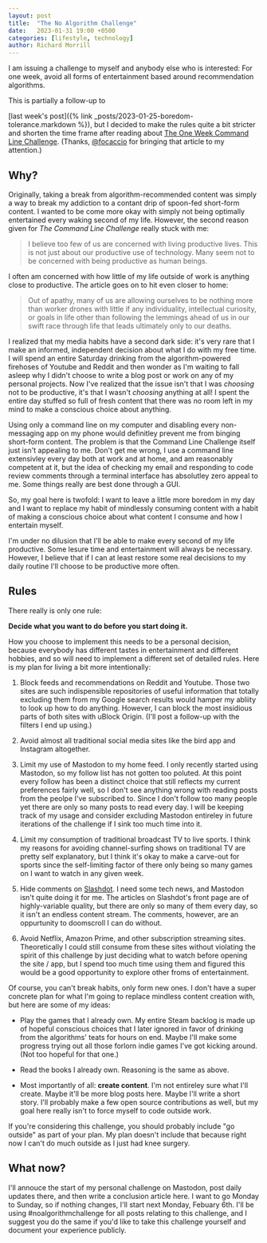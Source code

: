```yaml
---
layout: post
title:  "The No Algorithm Challenge"
date:   2023-01-31 19:00 +0500
categories: [lifestyle, technology]
author: Richard Morrill
---
```


I am issuing a challenge to myself and anybody else who is interested: For one
week, avoid all forms of entertainment based around recommendation algorithms.
<!--more--> This is partially a follow-up to
[last week's post]({% link _posts/2023-01-25-boredom-tolerance.markdown %}), but
I decided to make the rules quite a bit
stricter and shorten the time frame after reading about
[The One Week Command Line Challenge](https://cheapskatesguide.org/articles/cmdline-challenge.html).
(Thanks, [@focaccio](https://defcon.social/@focaccio) for bringing that article
to my attention.)

## Why?

Originally, taking a break from algorithm-recommended content was simply a way
to break my addiction to a contant drip of spoon-fed short-form content. I
wanted to be come more okay with simply not being optimally entertained every
waking second of my life. However, the second reason given for *The Command Line
Challenge* really stuck with me:

> I believe too few of us are concerned with living productive lives. This is
> not just about our productive use of technology. Many seem not to be concerned
> with being productive as human beings.

I often am concerned with how little of my life outside of work is anything
close to productive. The article goes on to hit even closer to home:

> Out of apathy, many of us are allowing ourselves to be nothing more than
> worker drones with little if any individuality, intellectual curiosity, or
> goals in life other than following the lemmings ahead of us in our swift race
> through life that leads ultimately only to our deaths.

I realized that my media habits have a second dark side: it's very rare that I
make an informed, independent decision about what I do with my free time. I will
spend an entire Saturday drinking from the algorithm-powered firehoses of Youtube
and Reddit and then wonder as I'm waiting to fall asleep why I didn't choose to
write a blog post or work on any of my personal projects. Now I've realized that
the issue isn't that I was *choosing* not to be productive, it's that I wasn't
*choosing* anything at all! I spent the entire day stuffed so full of
fresh content that there was no room left in my mind to make a conscious choice
about anything.

Using only a command line on my computer and disabling every non-messaging app
on my phone would definitley prevent me from binging short-form content. The
problem is that the Command Line Challenge itself just isn't appealing to me. Don't
get me wrong, I use a command line extensivley every day both at work and at
home, and am reasonably competent at it, but the idea of checking my email and
responding to code review comments through a terminal interface has absolutley
zero appeal to me. Some things really are best done through a GUI.

So, my goal here is twofold: I want to leave a little more boredom in my day and
I want to replace my habit of mindlessly consuming content with a habit of
making a conscious choice about what content I consume and how I entertain
myself.

I'm under no dilusion that I'll be able to make every second of my life
productive. Some lesure time and entertainment will always be necessary.
However, I believe that if I can at least restore some real decisions to my
daily routine I'll choose to be productive more often.

## Rules

There really is only one rule:

**Decide what you want to do before you start doing it.**

How you choose to implement this needs to be a personal decision, because
everybody has different tastes in entertainment and different hobbies, and so
will need to implement a different set of detailed rules. Here is my plan for
living a bit more intentionally:

1. Block feeds and recommendations on Reddit and Youtube. Those two sites are
   such indispensible repositories of useful information that totally excluding
   them from my Google search results would hamper my abliity to look up how to
   do anything. However, I can block the most insidious parts of both sites with
   uBlock Origin. (I'll post a follow-up with the filters I end up using.)

2. Avoid almost all traditional social media sites like the bird app and
   Instagram altogether.

2. Limit my use of Mastodon to my home feed. I only recently started
   using Mastodon, so my follow list has not gotten too poluted. At this point
   every follow has been a distinct choice that still reflects my current
   preferences fairly well, so I don't see anything wrong with reading posts
   from the peolpe I've subscribed to. Since I don't follow too many people yet
   there are only so many posts to read every day. I will be keeping track of my
   usage and consider excluding Mastodon entireley in future iterations of the
   challenge if I sink too much time into it.

3. Limit my consumption of traditional broadcast TV to live sports. I think my
   reasons for avoiding channel-surfing shows on traditional TV are pretty self
   explanatory, but I think it's okay to make a carve-out for sports since
   the self-limiting factor of there only being so many games on I want to
   watch in any given week.

6. Hide comments on [Slashdot](https://slashdot.org). I need some tech news, and
   Mastodon isn't quite doing it for me. The articles on Slashdot's front page
   are of highly-variable quality, but there are only so many of them every day,
   so it isn't an endless content stream. The comments, however, are an
   oppurtunity to doomscroll I can do without.

7. Avoid Netflix, Amazon Prime, and other subscription streaming sites.
   Theoretically I could still consume from these sites without violating the
   spirit of this challenge by just deciding what to watch before opening the
   site / app, but I spend too  much time using them and figured this would be
   a good opportunity to explore other froms of entertainment.

Of course, you can't break habits, only form new ones. I don't have a super
concrete plan for what I'm going to replace mindless content creation with, but
here are some of my ideas:

*  Play the games that I already own. My entire Steam backlog is made up of hopeful
   conscious choices that I later ignored in favor of drinking from the
   algorithms' teats for hours on end. Maybe I'll make some progress trying out
   all those forlorn indie games I've got kicking around. (Not too hopeful for
   that one.)

*  Read the books I already own. Reasoning is the same as above.

*  Most importantly of all: **create content**. I'm not entireley sure
   what I'll create. Maybe it'll be more blog posts here. Maybe I'll write a
   short story. I'll probably make a few open source contributions as well, but
   my goal here really isn't to force myself to code outside work.

If you're considering this challenge, you should probably include "go outside"
as part of your plan. My plan doesn't include that because right now I can't do
much outside as I just had knee surgery.

## What now?

I'll annouce the start of my personal challenge on Mastodon, post daily updates
there, and then write a conclusion article here. I want to go Monday to Sunday,
so if nothing changes, I'll start next Monday, Febuary 6th. I'll be using
#noalgorithmchallenge for all posts relating to this challenge, and I suggest
you do the same if you'd like to take this challenge yourself and document your
experience publicly.



